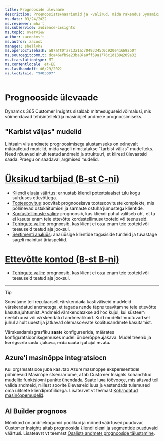 ```yaml
---
title: Prognooside ülevaade
description: Prognoosistsenaariumid ja -valikud, mida rakendus Dynamics 365 Customer Insights hõlmab.
ms.date: 03/24/2022
ms.reviewer: mhart
ms.subservice: audience-insights
ms.topic: overview
author: zacookmsft
ms.author: zacook
manager: shellyha
ms.openlocfilehash: a87af80fa713a1ac70493345c0c920e416692b0f
ms.sourcegitcommit: dca46afb9e23ba87a0ff59a1776c1d139e209a32
ms.translationtype: MT
ms.contentlocale: et-EE
ms.lasthandoff: 06/29/2022
ms.locfileid: "9083097"
---
```

# <a name="predictions-overview"></a>Prognooside ülevaade

Dynamics 365 Customer Insights sisaldab mitmesuguseid võimalusi, mis võimendavad tehisintellekti ja masinõpet andmete prognoosimiseks. 

## <a name="out-of-box-models"></a>"Karbist väljas" mudelid

Lihtsaim viis andmete prognoosimisega alustamiseks on eelnevalt määratletud mudelid, mida sageli nimetatakse "karbist väljas" mudeliteks. Need nõuavad ainult teatud andmeid ja struktuuri, et kiiresti ülevaateid saada. Praegu on saadaval järgmised mudelid. 

# <a name="individual-consumers-b-to-c"></a>[Üksikud tarbijad (B-st C-ni)](#tab/b2c)

- [Kliendi eluaja väärtus](predict-customer-lifetime-value.md): ennustab kliendi potentsiaalset tulu kogu suhtluses ettevõttega.
- [Tootesoovitus](predict-product-recommendation.md): soovitab prognoositava tootesoovituste komplekte, mis põhinevad ostukäitumisel ja sarnaste ostuharjumustega klientidel.
- [Kordustellimuste valim](predict-subscription-churn.md): prognoosib, kas kliendi puhul valitseb oht, et ta ei kasuta enam teie ettevõtte kordustellimuse tooteid või teenuseid.
- [Tehingute valim](predict-transactional-churn.md): prognoosib, kas klient ei osta enam teie tooteid või teenuseid teatud aja jooksul.
- [Sentimenti analüüs](sentiment-analysis.md): analüüsige klientide tagasiside tundeid ja tuvastage sageli mainitud äriaspektid.

# <a name="business-accounts-b-to-b"></a>[Ettevõtte kontod (B-st B-ni)](#tab/b2b)

- [Tehingute valim](predict-transactional-churn.md): prognoosib, kas klient ei osta enam teie tooteid või teenuseid teatud aja jooksul.

---

> [!TIP]
> Soovitame teil regulaarselt värskendada kastiväliseid mudeleid värskendatud andmetega, et tagada nende täpne teavitamine teie ettevõtte kasutusjuhtumist. Andmeid värskendatakse ad hoc kujul, kui süsteem neelab uusi või värskendatud andmeallikaid. Kuid mudelid muutuvad sel juhul ainult uuesti ja jätkavad olemasolevate koolitusandmete kasutamist.
> 
> Värskendamisgraafiku **saate** konfigureerida, määrates konfiguratsioonikogemuses mudeli ümberõppe ajakava. Mudel treenib ja korrigeerib seda ajakava, mida saate igal ajal muuta.


## <a name="azure-machine-learning-integration"></a>Azure’i masinõppe integratsioon

Kui organisatsioon juba kasutab Azure masinõppe eksperimentidel põhinevaid Masinõpe stsenaariume, aitab Customer Insights kohandatud mudelite funktsiooni punkte ühendada. Saate luua töövooge, mis aitavad teil valida andmeid, millest soovite ülevaateid luua ja vastendada tulemused oma ühtsete kliendiprofiilidega. Lisateavet vt teemast [Kohandatud masinõppemudelid](custom-models.md).

## <a name="ai-builder-prediction"></a>AI Builder prognoos

Mõnikord on andmekogumid poolikud ja mõned väärtused puuduvad. Customer Insights aitab prognoosida kliendi olemi ja segmentide puuduvaid väärtusi. Lisateavet vt teemast [Osaliste andmete prognooside täiustamine](predictions.md).
